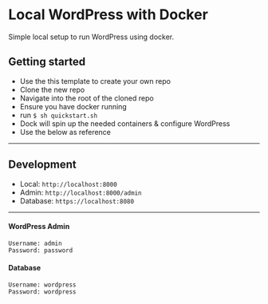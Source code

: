 # Local WordPress with Docker

Simple local setup to run WordPress using docker.

## Getting started

- Use the this template to create your own repo
- Clone the new repo
- Navigate into the root of the cloned repo
- Ensure you have docker running
- run `$ sh quickstart.sh`
- Dock will spin up the needed containers & configure WordPress
- Use the below as reference

---
## Development

- Local: `http://localhost:8000`
- Admin: `http://localhost:8000/admin`
- Database: `https://localhost:8080`

---

#### WordPress Admin
```
Username: admin
Password: password
```

#### Database
```
Username: wordpress
Password: wordpress
```
